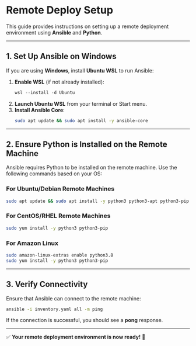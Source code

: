 # Remote Deploy Setup

This guide provides instructions on setting up a remote deployment environment using **Ansible** and **Python**.

---

## **1. Set Up Ansible on Windows**

If you are using **Windows**, install **Ubuntu WSL** to run Ansible:

1. **Enable WSL** (if not already installed):
   ```powershell
   wsl --install -d Ubuntu
   ```
2. **Launch Ubuntu WSL** from your terminal or Start menu.
3. **Install Ansible Core**:
   ```bash
   sudo apt update && sudo apt install -y ansible-core
   ```

---

## **2. Ensure Python is Installed on the Remote Machine**

Ansible requires Python to be installed on the remote machine. Use the following commands based on your OS:

### **For Ubuntu/Debian Remote Machines**

```bash
sudo apt update && sudo apt install -y python3 python3-apt python3-pip
```

### **For CentOS/RHEL Remote Machines**

```bash
sudo yum install -y python3 python3-pip
```

### **For Amazon Linux**

```bash
sudo amazon-linux-extras enable python3.8
sudo yum install -y python3 python3-pip
```

---

## **3. Verify Connectivity**

Ensure that Ansible can connect to the remote machine:

```bash
ansible -i inventory.yaml all -m ping
```

If the connection is successful, you should see a **pong** response.

---

✅ **Your remote deployment environment is now ready!** 🚀

